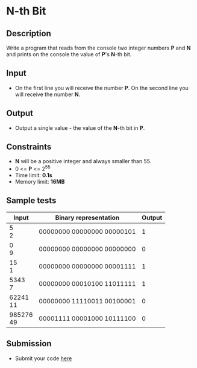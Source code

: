 # N-th Bit

## Description
Write a program that reads from the console two integer numbers **P** and **N** and prints on the console the value of **P**'s **N**-th bit. 

## Input
- On the first line you will receive the number **P**. On the second line you will receive the number **N**.

## Output
- Output a single value - the value of the **N**-th bit in **P**.

## Constraints
- **N** will be a positive integer and always smaller than 55.
- 0 <= **P** <= 2<sup>55</sup>
- Time limit: **0.1s**
- Memory limit: **16MB**

## Sample tests

|     Input       | Binary representation      | Output |
|-----------------|----------------------------|--------|
| 5<br/>2         | 00000000 00000000 00000101 | 1      |
| 0<br/>9         | 00000000 00000000 00000000 | 0      |
| 15<br/>1        | 00000000 00000000 00001111 | 1      |
| 5343<br/>7      | 00000000 00010100 11011111 | 1      |
| 62241<br/>11    | 00000000 11110011 00100001 | 0      |
| 985276<br/>49   | 00001111 00001000 10111100 | 0      |

## Submission
- Submit your code [here](http://bgcoder.com/Contests/Compete/Index/310#11)
